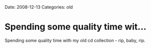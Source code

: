 Date: 2008-12-13
Categories: old

# Spending some quality time wit...

Spending some quality time with my old cd collection - rip, baby, rip.
